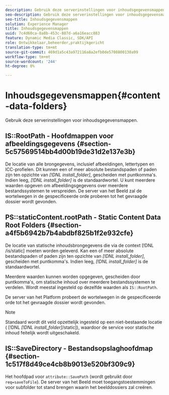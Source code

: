 ```yaml
---
description: Gebruik deze serverinstellingen voor inhoudsgegevensmappen.
seo-description: Gebruik deze serverinstellingen voor inhoudsgegevensmappen.
seo-title: Inhoudsgegevensmappen
solution: Experience Manager
title: Inhoudsgegevensmappen
uuid: 7c4d60ca-8a8b-453c-887d-a6a16eacc883
feature: Dynamic Media Classic, SDK/API
role: Ontwikkelaar,beheerder,praktijkgericht
translation-type: tm+mt
source-git-commit: 469d1a5c43a972116a8a2efb0de5708800130a99
workflow-type: tm+mt
source-wordcount: '244'
ht-degree: 0%

---
```



# Inhoudsgegevensmappen{#content-data-folders}

Gebruik deze serverinstellingen voor inhoudsgegevensmappen.

## IS::RootPath - Hoofdmappen voor afbeeldingsgegevens {#section-5c57569514bb4d00b19de31d2e137e3b}

De locatie van alle brongegevens, inclusief afbeeldingen, lettertypen en ICC-profielen. Dit kunnen een of meer absolute bestandspaden of paden zijn ten opzichte van *[!DNL install_folder]*, gescheiden met puntkomma&#39;s. Indien leeg, *[!DNL install_folder]* is de standaardwortel. U kunt meerdere waarden opgeven om afbeeldingsgegevens over meerdere bestandssystemen te verspreiden. De server van het Beeld zal de wortelwegen in de gespecificeerde orde proberen tot het gevraagde dossier wordt gevonden.

## PS::staticContent.rootPath - Static Content Data Root Folders {#section-a4f5b6942b7b4abdbf825b1f2e932cfe}

De locatie van statische inhoudsbrongegevens die via de context [!DNL /is/static] moeten worden geleverd. Kan een of meer absolute bestandspaden of paden zijn ten opzichte van *[!DNL install_folder]*, gescheiden met puntkomma&#39;s. Indien leeg, *[!DNL install_folder]* is de standaardwortel.

Meerdere waarden kunnen worden opgegeven, gescheiden door puntkomma&#39;s, om statische inhoud over meerdere bestandssystemen te verdelen. Wordt meestal ingesteld op dezelfde waarden als `IS::RootPath`.

De server van het Platform probeert de wortelwegen in de gespecificeerde orde tot het gevraagde dossier wordt gevonden.

>[!NOTE]
>
>Standaard wordt dit veld opzettelijk ingesteld op een niet-bestaande locatie ( [!DNL *[!DNL install_folder]*/static]), waardoor de service voor statische inhoud feitelijk wordt uitgeschakeld.

## IS::SaveDirectory - Bestandsopslaghoofdmap {#section-1c517f8d49ce4cb8b9013e520bf309c9}

Het hoofdpad voor `attribute::SavePath` (wordt gebruikt door `req=saveToFile`). De server van het Beeld moet toegangstoestemmingen voor subfolder tot stand brengen waarin het beelddossiers zal creëren.
